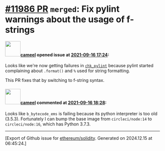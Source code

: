 # [\#11986 PR](https://github.com/ethereum/solidity/pull/11986) `merged`: Fix pylint warnings about the usage of f-strings

#### <img src="https://avatars.githubusercontent.com/u/137030?v=4" width="50">[cameel](https://github.com/cameel) opened issue at [2021-09-16 17:24](https://github.com/ethereum/solidity/pull/11986):

Looks like we're now getting failures in [`chk_pylint`](https://app.circleci.com/pipelines/github/ethereum/solidity/19029/workflows/485209bf-fdcb-4e0d-bfe5-8679390a556f/jobs/845184) because pylint started complaining about `.format()` and `%` used for string formatting.

This PR fixes that by switching to f-string syntax.

#### <img src="https://avatars.githubusercontent.com/u/137030?v=4" width="50">[cameel](https://github.com/cameel) commented at [2021-09-16 18:28](https://github.com/ethereum/solidity/pull/11986#issuecomment-921143262):

Looks like `b_bytecode_ems` is failing because its python interpreter is too old (3.5.3). Fortunately I can bump the base image from `circleci/node:14` to `circleci/node:16`, which has Python 3.7.3.


-------------------------------------------------------------------------------



[Export of Github issue for [ethereum/solidity](https://github.com/ethereum/solidity). Generated on 2024.12.15 at 06:45:24.]
